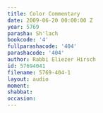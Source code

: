 ```yaml
---
title: Color Commentary
date: 2009-06-20 00:00:00 Z
year: 5769
parasha: Sh'lach
bookcode: '4'
fullparashacode: '404'
parashacode: '404'
author: Rabbi Eliezer Hirsch
id: 57694041
filename: 5769-404-1
layout: audio
moment: 
shabbat: 
occasion: 
---
```


